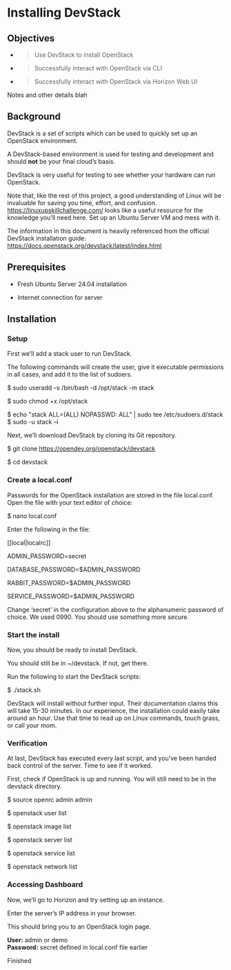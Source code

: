# Installing DevStack

## Objectives

  - > Use DevStack to install OpenStack

  - > Successfully interact with OpenStack via CLI

  - > Successfully interact with OpenStack via Horizon Web UI

Notes and other details blah

## Background

DevStack is a set of scripts which can be used to quickly set up an
OpenStack environment.

A DevStack-based environment is used for testing and development and
should **not** be your final cloud’s basis.

DevStack is very useful for testing to see whether your hardware can run
OpenStack.

Note that, like the rest of this project, a good understanding of Linux
will be invaluable for saving you time, effort, and confusion.
<https://linuxupskillchallenge.com/> looks like a useful resource for
the knowledge you’ll need here. Set up an Ubuntu Server VM and mess with
it.

The information in this document is heavily referenced from the official
DevStack installation guide:
https://docs.openstack.org/devstack/latest/index.html

## Prerequisites

  - Fresh Ubuntu Server 24.04 installation

  - Internet connection for server

## Installation

### Setup

First we’ll add a stack user to run DevStack.

The following commands will create the user, give it executable
permissions in all cases, and add it to the list of sudoers.

$ sudo useradd –s /bin/bash -d /opt/stack -m stack

$ sudo chmod +x /opt/stack

$ echo "stack ALL=(ALL) NOPASSWD: ALL" | sudo tee /etc/sudoers.d/stack  
$ sudo -u stack –i

Next, we’ll download DevStack by cloning its Git repository.

$ git clone <https://opendev.org/openstack/devstack>

$ cd devstack

### Create a local.conf

Passwords for the OpenStack installation are stored in the file
local.conf. Open the file with your text editor of choice:

$ nano local.conf

Enter the following in the file:

\[\[local|localrc\]\]

ADMIN\_PASSWORD=secret

DATABASE\_PASSWORD=$ADMIN\_PASSWORD

RABBIT\_PASSWORD=$ADMIN\_PASSWORD

SERVICE\_PASSWORD=$ADMIN\_PASSWORD

Change ‘secret’ in the configuration above to the alphanumeric password
of choice. We used 0990. You should use something more secure.

### Start the install

Now, you should be ready to install DevStack.

You should still be in \~/devstack. If not, get there.

Run the following to start the DevStack scripts:

$ ./stack.sh

DevStack will install without further input. Their documentation claims
this will take 15-30 minutes. In our experience, the installation could
easily take around an hour. Use that time to read up on Linux commands,
touch grass, or call your mom.

### Verification

At last, DevStack has executed every last script, and you’ve been handed
back control of the server. Time to see if it worked.

First, check if OpenStack is up and running. You will still need to be
in the devstack directory.

$ source openrc admin admin

$ openstack user list

$ openstack image list

$ openstack server list

$ openstack service list

$ openstack network list

### Accessing Dashboard

Now, we’ll go to Horizon and try setting up an instance.

Enter the server’s IP address in your browser.

This should bring you to an OpenStack login page.

**User:** admin or demo  
**Password:** secret defined in local.conf file earlier

Finished
